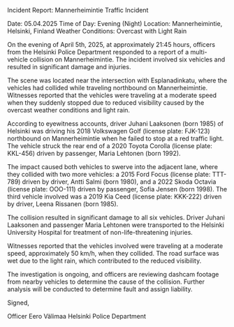 Incident Report: Mannerheimintie Traffic Incident

Date: 05.04.2025
Time of Day: Evening (Night)
Location: Mannerheimintie, Helsinki, Finland
Weather Conditions: Overcast with Light Rain

On the evening of April 5th, 2025, at approximately 21:45 hours, officers from the Helsinki Police Department responded to a report of a multi-vehicle collision on Mannerheimintie. The incident involved six vehicles and resulted in significant damage and injuries.

The scene was located near the intersection with Esplanadinkatu, where the vehicles had collided while traveling northbound on Mannerheimintie. Witnesses reported that the vehicles were traveling at a moderate speed when they suddenly stopped due to reduced visibility caused by the overcast weather conditions and light rain.

According to eyewitness accounts, driver Juhani Laaksonen (born 1985) of Helsinki was driving his 2018 Volkswagen Golf (license plate: FJK-123) northbound on Mannerheimintie when he failed to stop at a red traffic light. The vehicle struck the rear end of a 2020 Toyota Corolla (license plate: KKL-456) driven by passenger, Maria Lehtonen (born 1992).

The impact caused both vehicles to swerve into the adjacent lane, where they collided with two more vehicles: a 2015 Ford Focus (license plate: TTT-789) driven by driver, Antti Salmi (born 1980), and a 2022 Skoda Octavia (license plate: OOO-111) driven by passenger, Sofia Jensen (born 1998). The third vehicle involved was a 2019 Kia Ceed (license plate: KKK-222) driven by driver, Leena Rissanen (born 1985).

The collision resulted in significant damage to all six vehicles. Driver Juhani Laaksonen and passenger Maria Lehtonen were transported to the Helsinki University Hospital for treatment of non-life-threatening injuries.

Witnesses reported that the vehicles involved were traveling at a moderate speed, approximately 50 km/h, when they collided. The road surface was wet due to the light rain, which contributed to the reduced visibility.

The investigation is ongoing, and officers are reviewing dashcam footage from nearby vehicles to determine the cause of the collision. Further analysis will be conducted to determine fault and assign liability.

Signed,

Officer Eero Välimaa
Helsinki Police Department